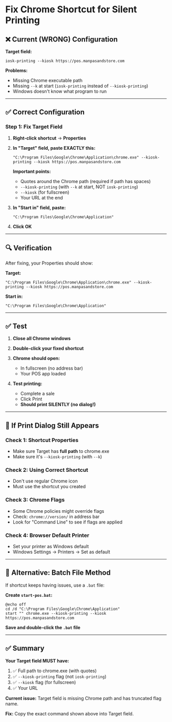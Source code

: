 # Fix Chrome Shortcut for Silent Printing

## ❌ Current (WRONG) Configuration

**Target field:**
```
iosk-printing --kiosk https://pos.manpasandstore.com
```

**Problems:**
- Missing Chrome executable path
- Missing `--k` at start (`iosk-printing` instead of `--kiosk-printing`)
- Windows doesn't know what program to run

---

## ✅ Correct Configuration

### Step 1: Fix Target Field

1. **Right-click shortcut** → **Properties**
2. **In "Target" field, paste EXACTLY this:**
   ```
   "C:\Program Files\Google\Chrome\Application\chrome.exe" --kiosk-printing --kiosk https://pos.manpasandstore.com
   ```
   
   **Important points:**
   - Quotes around the Chrome path (required if path has spaces)
   - `--kiosk-printing` (with `--k` at start, NOT `iosk-printing`)
   - `--kiosk` (for fullscreen)
   - Your URL at the end

3. **In "Start in" field, paste:**
   ```
   "C:\Program Files\Google\Chrome\Application"
   ```

4. **Click OK**

---

## 🔍 Verification

After fixing, your Properties should show:

**Target:**
```
"C:\Program Files\Google\Chrome\Application\chrome.exe" --kiosk-printing --kiosk https://pos.manpasandstore.com
```

**Start in:**
```
"C:\Program Files\Google\Chrome\Application"
```

---

## ✅ Test

1. **Close all Chrome windows**
2. **Double-click your fixed shortcut**
3. **Chrome should open:**
   - In fullscreen (no address bar)
   - Your POS app loaded
   
4. **Test printing:**
   - Complete a sale
   - Click Print
   - **Should print SILENTLY (no dialog!)**

---

## 🚨 If Print Dialog Still Appears

### Check 1: Shortcut Properties
- Make sure Target has **full path** to chrome.exe
- Make sure it's `--kiosk-printing` (with `--k`)

### Check 2: Using Correct Shortcut
- Don't use regular Chrome icon
- Must use the shortcut you created

### Check 3: Chrome Flags
- Some Chrome policies might override flags
- Check: `chrome://version/` in address bar
- Look for "Command Line" to see if flags are applied

### Check 4: Browser Default Printer
- Set your printer as Windows default
- Windows Settings → Printers → Set as default

---

## 📝 Alternative: Batch File Method

If shortcut keeps having issues, use a `.bat` file:

**Create `start-pos.bat`:**

```batch
@echo off
cd /d "C:\Program Files\Google\Chrome\Application"
start "" chrome.exe --kiosk-printing --kiosk https://pos.manpasandstore.com
```

**Save and double-click the `.bat` file**

---

## ✅ Summary

**Your Target field MUST have:**
1. ✅ Full path to chrome.exe (with quotes)
2. ✅ `--kiosk-printing` flag (not `iosk-printing`)
3. ✅ `--kiosk` flag (for fullscreen)
4. ✅ Your URL

**Current issue:** Target field is missing Chrome path and has truncated flag name.

**Fix:** Copy the exact command shown above into Target field.



